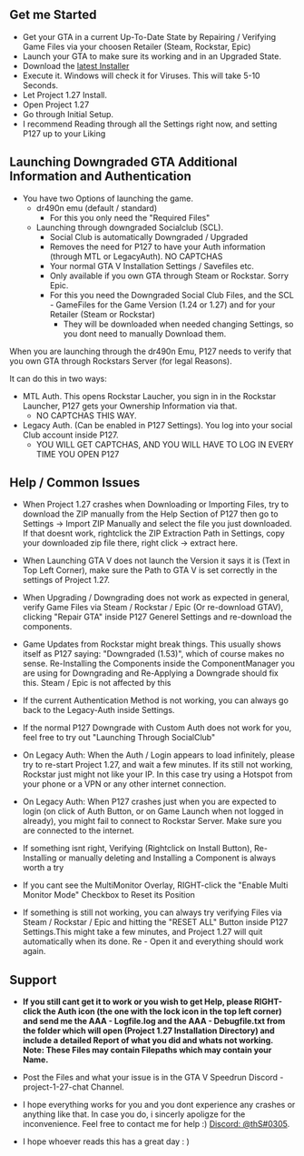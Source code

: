 ﻿
## Get me Started

* Get your GTA in a current Up-To-Date State by Repairing / Verifying Game Files via your choosen Retailer (Steam, Rockstar, Epic)
* Launch your GTA to make sure its working and in an Upgraded State.
* Download the [latest Installer](https://github.com/TwosHusbandS/Project-127/raw/master/Installer/Project_127_Installer_Latest.exe)
* Execute it. Windows will check it for Viruses. This will take 5-10 Seconds.
* Let Project 1.27 Install.
* Open Project 1.27
* Go through Initial Setup.
* I recommend Reading through all the Settings right now, and setting P127 up to your Liking


## Launching Downgraded GTA Additional Information and Authentication

* You have two Options of launching the game.
  * dr490n emu (default / standard)
    * For this you only need the "Required Files"
  * Launching through downgraded Socialclub (SCL).
    * Social Club is automatically Downgraded / Upgraded
	* Removes the need for P127 to have your Auth information (through MTL or LegacyAuth). NO CAPTCHAS
	* Your normal GTA V Installation Settings / Savefiles etc.
    * Only available if you own GTA through Steam or Rockstar. Sorry Epic.
    * For this you need the Downgraded Social Club Files, and the SCL - GameFiles for the Game Version (1.24 or 1.27) and for your Retailer (Steam or Rockstar)
	  * They will be downloaded when needed changing Settings, so you dont need to manually Download them.

When you are launching through the dr490n Emu, P127 needs to verify that you own GTA through Rockstars Server (for legal Reasons).

It can do this in two ways:
* MTL Auth. This opens Rockstar Laucher, you sign in in the Rockstar Launcher, P127 gets your Ownership Information via that.
  * NO CAPTCHAS THIS WAY.
* Legacy Auth. (Can be enabled in P127 Settings). You log into your social Club account inside P127.
  * YOU WILL GET CAPTCHAS, AND YOU WILL HAVE TO LOG IN EVERY TIME YOU OPEN P127

## Help / Common Issues

* When Project 1.27 crashes when Downloading or Importing Files, try to download the ZIP manually from the Help Section of P127 then go to Settings -> Import ZIP Manually and select the file you just downloaded. If that doesnt work, rightclick the ZIP Extraction Path in Settings, copy your downloaded zip file there, right click -> extract here.

* When Launching GTA V does not launch the Version it says it is (Text in Top Left Corner), make sure the Path to GTA V is set correctly in the settings of Project 1.27.

* When Upgrading / Downgrading does not work as expected in general, verify Game Files via Steam / Rockstar / Epic (Or re-download GTAV), clicking \"Repair GTA\" inside P127 Generel Settings and re-download the components.

* Game Updates from Rockstar might break things. This usually shows itself as P127 saying: "Downgraded (1.53)", which of course makes no sense. Re-Installing the Components inside the ComponentManager you are using for Downgrading and Re-Applying a Downgrade should fix this. Steam / Epic is not affected by this

* If the current Authentication Method is not working, you can always go back to the Legacy-Auth inside Settings.

* If the normal P127 Downgrade with Custom Auth does not work for you, feel free to try out "Launching Through SocialClub"

* On Legacy Auth: When the Auth / Login appears to load infinitely, please try to re-start Project 1.27, and wait a few  minutes. If its still not working, Rockstar just might not like your IP. In this case try using a Hotspot from your phone or a VPN or any other internet connection.

* On Legacy Auth: When P127 crashes just when you are expected to login (on click of Auth Button, or on Game Launch when not logged in already), you might fail to connect to Rockstar Server. Make sure you are connected to the internet.

* If something isnt right, Verifying (Rightclick on Install Button), Re-Installing or manually deleting and Installing a Component is always worth a try

* If you cant see the MultiMonitor Overlay, RIGHT-click the \"Enable Multi Monitor Mode\" Checkbox to Reset its Position
			
* If something is still not working, you can always try verifying Files via Steam / Rockstar / Epic and hitting the "RESET ALL" Button inside P127 Settings.This might take a few minutes, and Project 1.27 will quit automatically when its done. Re - Open it and everything should work again.

## Support

* **If you still cant get it to work or you wish to get Help, please RIGHT-click the Auth icon (the one with the lock icon in the top left corner) and send me the AAA - Logfile.log and the AAA - Debugfile.txt from the folder which will open (Project 1.27 Installation Directory) and include a detailed Report of what you did and whats not working. Note: These Files may contain Filepaths which may contain your Name.**

* Post the Files and what your issue is in the GTA V Speedrun Discord - project-1-27-chat Channel.

* I hope everything works for you and you dont experience any crashes or anything like that. In case you do, i sincerly apoligze for the inconvenience. Feel free to contact me for help :) [Discord: @thS#0305](https://discordapp.com/users/612259615291342861).

* I hope whoever reads this has a great day : )
